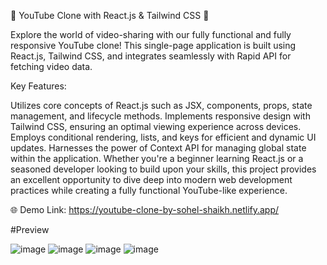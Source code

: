 
🎥 YouTube Clone with React.js & Tailwind CSS 🌟

Explore the world of video-sharing with our fully functional and fully responsive YouTube clone! This single-page application is built using React.js, Tailwind CSS, and integrates seamlessly with Rapid API for fetching video data.

Key Features:

Utilizes core concepts of React.js such as JSX, components, props, state management, and lifecycle methods.
Implements responsive design with Tailwind CSS, ensuring an optimal viewing experience across devices.
Employs conditional rendering, lists, and keys for efficient and dynamic UI updates.
Harnesses the power of Context API for managing global state within the application.
Whether you're a beginner learning React.js or a seasoned developer looking to build upon your skills, this project provides an excellent opportunity to dive deep into modern web development practices while creating a fully functional YouTube-like experience.

🌐 Demo Link: https://youtube-clone-by-sohel-shaikh.netlify.app/ 

#Preview

![image](https://github.com/sohelshaikh74/youtube-clone/assets/118370019/48e3ac43-82f4-4734-9699-7848e7e67621)
![image](https://github.com/sohelshaikh74/youtube-clone/assets/118370019/1b822f59-6eed-4ed3-a662-74ecf88ce595)
![image](https://github.com/sohelshaikh74/youtube-clone/assets/118370019/bb8d440b-d941-4815-a9b6-d358a9e3cca9)
![image](https://github.com/sohelshaikh74/youtube-clone/assets/118370019/9790f976-163c-4039-9a61-f7ea0c1dde1e)
